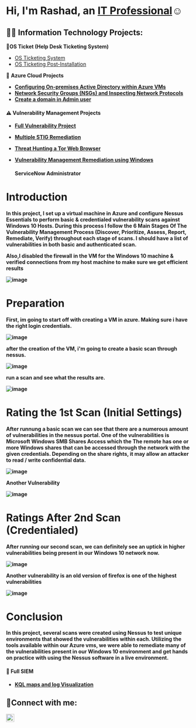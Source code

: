 <h1>Hi, I'm Rashad, an <a href="https://linkedin.com/in/rashad-mowatt-9b401899">IT Professional</a>☺</h1>

<h2>👨‍💻 Information Technology Projects:</h2>

 <b>🧰OS Ticket (Help Desk Ticketing System)</b>
 -  [OS Ticketing System](https://github.com/rmowatt21/osticket-prereqs-)
 -  [OS Ticketing Post-Installation](https://github.com/rmowatt21/post-install-config)

 🔐 <b>Azure Cloud Projects<b>
  - [Configuring On-premises Active Directory within Azure VMs](https://github.com/rmowatt21/Configure-AD-.git)
  - [Network Security Groups (NSGs) and Inspecting Network Protocols](https://github.com//rmowatt21/azure-network-protocols)
  - [Create a domain in Admin user](https://github.com/rmowatt21/Create-a-domain-Admin-user-within-the-domain.git)
    

#### ⚠️ Vulnerability Management Projects
   
 -  [Full Vulnerability Project](https://github.com/rmowatt21/vulnerability-management-program/tree/main)
 -  [Multiple STIG Remediation](https://github.com/rmowatt21/STIG-Lab)
 -  [Threat Hunting a Tor Web Browser](https://github.com/rmowatt21/Theat-hunting-scenario-tor)
 -  [Vulnerability Management Remediation using Windows](https://github.com/rmowatt21/Creating-and-Programmatically-Remediating-Vulnerabilities-on-Windows)

    #### ServiceNow Administrator


# Introduction

In this project, I set up a virtual machine in Azure and configure Nessus Essentials to perform basic & credentialed vulnerability scans against Windows 10 Hosts. During this process I follow the 6 Main Stages Of The Vulnerability Management Process (Discover, Prioritize, Assess, Report, Remediate, Verify) throughout each stage of scans. I should have a list of vulnerabilities in both basic and authenticated scan. 

Also,I disabled the firewall in the VM for the Windows 10 machine & verified connections from my host machine to make sure we get efficient results

![image](https://github.com/user-attachments/assets/f2cbefe3-99ec-40d5-8ee1-55b6b05664ff)

# Preparation

First, im going to start off with creating a VM in azure. Making sure i have the right login credentials. 

![image](https://github.com/user-attachments/assets/ee6fc12a-27f8-4643-8d2c-18132c99d891)

after the creation of the VM, i'm going to create a basic scan through nessus. 

![image](https://github.com/user-attachments/assets/c2044675-608e-402d-ab62-c7b0d09d6e83)

run a scan and see what the results are. 

![image](https://github.com/user-attachments/assets/d628614f-8a52-48d0-94a7-ca9405dffd4c)

# Rating the 1st Scan (Initial Settings)

After runnung a basic scan we can see that there are a numerous amount of vulnerabilities in the nessus portal. One of the vulnerabilities is Microsoft Windows SMB Shares Access which the The remote has one or more Windows shares that can be accessed through the network with the given credentials. Depending on the share rights, it may allow an attacker to read / write confidential data.

![image](https://github.com/user-attachments/assets/58838d10-b1f2-4ae5-9dfa-0577d8899639)

Another Vulnerability 

![image](https://github.com/user-attachments/assets/db7ae782-cc47-4875-a408-cb68da33b916)


# Ratings After 2nd Scan (Credentialed)

After running our second scan, we can definitely see an uptick in higher vulnerabilities being present in our Windows 10 network now.

![image](https://github.com/user-attachments/assets/bd354896-9d7f-41d0-94ed-4c6f80e0f0fa)


Another vulnerability is an old version of firefox is one of the highest vulnerabilities 

![image](https://github.com/user-attachments/assets/8c3c0d05-d2fe-4936-b63d-87e1fb758d0e)


# Conclusion

In this project, several scans were created using Nessus to test unique environments that showed the vulnerabilities within each. Utilizing the tools available within our Azure vms, we were able to remediate many of the vulnerabilities present in our Windows 10 environment and get hands on practice with using the Nessus software in a live environment.











#### 🎯 Full SIEM

- [KQL maps and log Visualization](https://github.com/rmowatt21/Attack-Maps-and-Log-Visualization**)

<h2>🤳Connect with me:</h2>

[<img align="left" alt="Rashad | LinkedIn" width="22px" src="https://cdn.jsdelivr.net/npm/simple-icons@v3/icons/linkedin.svg" />][linkedin]

[linkedin]: https://www.linkedin.com/in/rashad-mowatt-9b401899/




